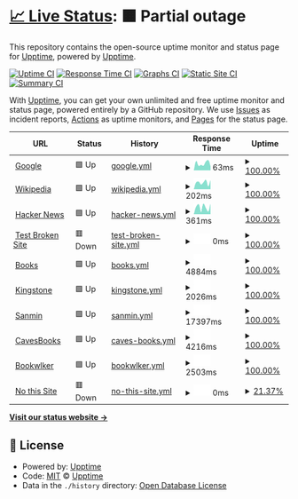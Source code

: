 # [📈 Live Status](https://demo.upptime.js.org): <!--live status--> **🟧 Partial outage**

This repository contains the open-source uptime monitor and status page for [Upptime](https://upptime.js.org), powered by [Upptime](https://github.com/upptime/upptime).

[![Uptime CI](https://github.com/upptime/upptime/workflows/Uptime%20CI/badge.svg)](https://github.com/upptime/upptime/actions?query=workflow%3A%22Uptime+CI%22)
[![Response Time CI](https://github.com/upptime/upptime/workflows/Response%20Time%20CI/badge.svg)](https://github.com/upptime/upptime/actions?query=workflow%3A%22Response+Time+CI%22)
[![Graphs CI](https://github.com/upptime/upptime/workflows/Graphs%20CI/badge.svg)](https://github.com/upptime/upptime/actions?query=workflow%3A%22Graphs+CI%22)
[![Static Site CI](https://github.com/upptime/upptime/workflows/Static%20Site%20CI/badge.svg)](https://github.com/upptime/upptime/actions?query=workflow%3A%22Static+Site+CI%22)
[![Summary CI](https://github.com/upptime/upptime/workflows/Summary%20CI/badge.svg)](https://github.com/upptime/upptime/actions?query=workflow%3A%22Summary+CI%22)

With [Upptime](https://upptime.js.org), you can get your own unlimited and free uptime monitor and status page, powered entirely by a GitHub repository. We use [Issues](https://github.com/upptime/upptime/issues) as incident reports, [Actions](https://github.com/upptime/upptime/actions) as uptime monitors, and [Pages](https://demo.upptime.js.org) for the status page.

<!--start: status pages-->
<!-- This summary is generated by Upptime (https://github.com/upptime/upptime) -->
<!-- Do not edit this manually, your changes will be overwritten -->
<!-- prettier-ignore -->
| URL | Status | History | Response Time | Uptime |
| --- | ------ | ------- | ------------- | ------ |
| <img alt="" src="https://favicons.githubusercontent.com/www.google.com" height="13"> [Google](https://www.google.com) | 🟩 Up | [google.yml](https://github.com/salomelai/Upptime/commits/HEAD/history/google.yml) | <details><summary><img alt="Response time graph" src="./graphs/google/response-time-week.png" height="20"> 63ms</summary><br><a href="https://demo.upptime.js.org/history/google"><img alt="Response time 63" src="https://img.shields.io/endpoint?url=https%3A%2F%2Fraw.githubusercontent.com%2Fsalomelai%2FUpptime%2FHEAD%2Fapi%2Fgoogle%2Fresponse-time.json"></a><br><a href="https://demo.upptime.js.org/history/google"><img alt="24-hour response time 63" src="https://img.shields.io/endpoint?url=https%3A%2F%2Fraw.githubusercontent.com%2Fsalomelai%2FUpptime%2FHEAD%2Fapi%2Fgoogle%2Fresponse-time-day.json"></a><br><a href="https://demo.upptime.js.org/history/google"><img alt="7-day response time 63" src="https://img.shields.io/endpoint?url=https%3A%2F%2Fraw.githubusercontent.com%2Fsalomelai%2FUpptime%2FHEAD%2Fapi%2Fgoogle%2Fresponse-time-week.json"></a><br><a href="https://demo.upptime.js.org/history/google"><img alt="30-day response time 63" src="https://img.shields.io/endpoint?url=https%3A%2F%2Fraw.githubusercontent.com%2Fsalomelai%2FUpptime%2FHEAD%2Fapi%2Fgoogle%2Fresponse-time-month.json"></a><br><a href="https://demo.upptime.js.org/history/google"><img alt="1-year response time 63" src="https://img.shields.io/endpoint?url=https%3A%2F%2Fraw.githubusercontent.com%2Fsalomelai%2FUpptime%2FHEAD%2Fapi%2Fgoogle%2Fresponse-time-year.json"></a></details> | <details><summary><a href="https://demo.upptime.js.org/history/google">100.00%</a></summary><a href="https://demo.upptime.js.org/history/google"><img alt="All-time uptime 100.00%" src="https://img.shields.io/endpoint?url=https%3A%2F%2Fraw.githubusercontent.com%2Fsalomelai%2FUpptime%2FHEAD%2Fapi%2Fgoogle%2Fuptime.json"></a><br><a href="https://demo.upptime.js.org/history/google"><img alt="24-hour uptime 100.00%" src="https://img.shields.io/endpoint?url=https%3A%2F%2Fraw.githubusercontent.com%2Fsalomelai%2FUpptime%2FHEAD%2Fapi%2Fgoogle%2Fuptime-day.json"></a><br><a href="https://demo.upptime.js.org/history/google"><img alt="7-day uptime 100.00%" src="https://img.shields.io/endpoint?url=https%3A%2F%2Fraw.githubusercontent.com%2Fsalomelai%2FUpptime%2FHEAD%2Fapi%2Fgoogle%2Fuptime-week.json"></a><br><a href="https://demo.upptime.js.org/history/google"><img alt="30-day uptime 100.00%" src="https://img.shields.io/endpoint?url=https%3A%2F%2Fraw.githubusercontent.com%2Fsalomelai%2FUpptime%2FHEAD%2Fapi%2Fgoogle%2Fuptime-month.json"></a><br><a href="https://demo.upptime.js.org/history/google"><img alt="1-year uptime 100.00%" src="https://img.shields.io/endpoint?url=https%3A%2F%2Fraw.githubusercontent.com%2Fsalomelai%2FUpptime%2FHEAD%2Fapi%2Fgoogle%2Fuptime-year.json"></a></details>
| <img alt="" src="https://favicons.githubusercontent.com/en.wikipedia.org" height="13"> [Wikipedia](https://en.wikipedia.org) | 🟩 Up | [wikipedia.yml](https://github.com/salomelai/Upptime/commits/HEAD/history/wikipedia.yml) | <details><summary><img alt="Response time graph" src="./graphs/wikipedia/response-time-week.png" height="20"> 202ms</summary><br><a href="https://demo.upptime.js.org/history/wikipedia"><img alt="Response time 202" src="https://img.shields.io/endpoint?url=https%3A%2F%2Fraw.githubusercontent.com%2Fsalomelai%2FUpptime%2FHEAD%2Fapi%2Fwikipedia%2Fresponse-time.json"></a><br><a href="https://demo.upptime.js.org/history/wikipedia"><img alt="24-hour response time 202" src="https://img.shields.io/endpoint?url=https%3A%2F%2Fraw.githubusercontent.com%2Fsalomelai%2FUpptime%2FHEAD%2Fapi%2Fwikipedia%2Fresponse-time-day.json"></a><br><a href="https://demo.upptime.js.org/history/wikipedia"><img alt="7-day response time 202" src="https://img.shields.io/endpoint?url=https%3A%2F%2Fraw.githubusercontent.com%2Fsalomelai%2FUpptime%2FHEAD%2Fapi%2Fwikipedia%2Fresponse-time-week.json"></a><br><a href="https://demo.upptime.js.org/history/wikipedia"><img alt="30-day response time 202" src="https://img.shields.io/endpoint?url=https%3A%2F%2Fraw.githubusercontent.com%2Fsalomelai%2FUpptime%2FHEAD%2Fapi%2Fwikipedia%2Fresponse-time-month.json"></a><br><a href="https://demo.upptime.js.org/history/wikipedia"><img alt="1-year response time 202" src="https://img.shields.io/endpoint?url=https%3A%2F%2Fraw.githubusercontent.com%2Fsalomelai%2FUpptime%2FHEAD%2Fapi%2Fwikipedia%2Fresponse-time-year.json"></a></details> | <details><summary><a href="https://demo.upptime.js.org/history/wikipedia">100.00%</a></summary><a href="https://demo.upptime.js.org/history/wikipedia"><img alt="All-time uptime 100.00%" src="https://img.shields.io/endpoint?url=https%3A%2F%2Fraw.githubusercontent.com%2Fsalomelai%2FUpptime%2FHEAD%2Fapi%2Fwikipedia%2Fuptime.json"></a><br><a href="https://demo.upptime.js.org/history/wikipedia"><img alt="24-hour uptime 100.00%" src="https://img.shields.io/endpoint?url=https%3A%2F%2Fraw.githubusercontent.com%2Fsalomelai%2FUpptime%2FHEAD%2Fapi%2Fwikipedia%2Fuptime-day.json"></a><br><a href="https://demo.upptime.js.org/history/wikipedia"><img alt="7-day uptime 100.00%" src="https://img.shields.io/endpoint?url=https%3A%2F%2Fraw.githubusercontent.com%2Fsalomelai%2FUpptime%2FHEAD%2Fapi%2Fwikipedia%2Fuptime-week.json"></a><br><a href="https://demo.upptime.js.org/history/wikipedia"><img alt="30-day uptime 100.00%" src="https://img.shields.io/endpoint?url=https%3A%2F%2Fraw.githubusercontent.com%2Fsalomelai%2FUpptime%2FHEAD%2Fapi%2Fwikipedia%2Fuptime-month.json"></a><br><a href="https://demo.upptime.js.org/history/wikipedia"><img alt="1-year uptime 100.00%" src="https://img.shields.io/endpoint?url=https%3A%2F%2Fraw.githubusercontent.com%2Fsalomelai%2FUpptime%2FHEAD%2Fapi%2Fwikipedia%2Fuptime-year.json"></a></details>
| <img alt="" src="https://favicons.githubusercontent.com/news.ycombinator.com" height="13"> [Hacker News](https://news.ycombinator.com) | 🟩 Up | [hacker-news.yml](https://github.com/salomelai/Upptime/commits/HEAD/history/hacker-news.yml) | <details><summary><img alt="Response time graph" src="./graphs/hacker-news/response-time-week.png" height="20"> 361ms</summary><br><a href="https://demo.upptime.js.org/history/hacker-news"><img alt="Response time 361" src="https://img.shields.io/endpoint?url=https%3A%2F%2Fraw.githubusercontent.com%2Fsalomelai%2FUpptime%2FHEAD%2Fapi%2Fhacker-news%2Fresponse-time.json"></a><br><a href="https://demo.upptime.js.org/history/hacker-news"><img alt="24-hour response time 361" src="https://img.shields.io/endpoint?url=https%3A%2F%2Fraw.githubusercontent.com%2Fsalomelai%2FUpptime%2FHEAD%2Fapi%2Fhacker-news%2Fresponse-time-day.json"></a><br><a href="https://demo.upptime.js.org/history/hacker-news"><img alt="7-day response time 361" src="https://img.shields.io/endpoint?url=https%3A%2F%2Fraw.githubusercontent.com%2Fsalomelai%2FUpptime%2FHEAD%2Fapi%2Fhacker-news%2Fresponse-time-week.json"></a><br><a href="https://demo.upptime.js.org/history/hacker-news"><img alt="30-day response time 361" src="https://img.shields.io/endpoint?url=https%3A%2F%2Fraw.githubusercontent.com%2Fsalomelai%2FUpptime%2FHEAD%2Fapi%2Fhacker-news%2Fresponse-time-month.json"></a><br><a href="https://demo.upptime.js.org/history/hacker-news"><img alt="1-year response time 361" src="https://img.shields.io/endpoint?url=https%3A%2F%2Fraw.githubusercontent.com%2Fsalomelai%2FUpptime%2FHEAD%2Fapi%2Fhacker-news%2Fresponse-time-year.json"></a></details> | <details><summary><a href="https://demo.upptime.js.org/history/hacker-news">100.00%</a></summary><a href="https://demo.upptime.js.org/history/hacker-news"><img alt="All-time uptime 100.00%" src="https://img.shields.io/endpoint?url=https%3A%2F%2Fraw.githubusercontent.com%2Fsalomelai%2FUpptime%2FHEAD%2Fapi%2Fhacker-news%2Fuptime.json"></a><br><a href="https://demo.upptime.js.org/history/hacker-news"><img alt="24-hour uptime 100.00%" src="https://img.shields.io/endpoint?url=https%3A%2F%2Fraw.githubusercontent.com%2Fsalomelai%2FUpptime%2FHEAD%2Fapi%2Fhacker-news%2Fuptime-day.json"></a><br><a href="https://demo.upptime.js.org/history/hacker-news"><img alt="7-day uptime 100.00%" src="https://img.shields.io/endpoint?url=https%3A%2F%2Fraw.githubusercontent.com%2Fsalomelai%2FUpptime%2FHEAD%2Fapi%2Fhacker-news%2Fuptime-week.json"></a><br><a href="https://demo.upptime.js.org/history/hacker-news"><img alt="30-day uptime 100.00%" src="https://img.shields.io/endpoint?url=https%3A%2F%2Fraw.githubusercontent.com%2Fsalomelai%2FUpptime%2FHEAD%2Fapi%2Fhacker-news%2Fuptime-month.json"></a><br><a href="https://demo.upptime.js.org/history/hacker-news"><img alt="1-year uptime 100.00%" src="https://img.shields.io/endpoint?url=https%3A%2F%2Fraw.githubusercontent.com%2Fsalomelai%2FUpptime%2FHEAD%2Fapi%2Fhacker-news%2Fuptime-year.json"></a></details>
| <img alt="" src="https://favicons.githubusercontent.com/thissitedoesnotexist.koj.co" height="13"> [Test Broken Site](https://thissitedoesnotexist.koj.co) | 🟥 Down | [test-broken-site.yml](https://github.com/salomelai/Upptime/commits/HEAD/history/test-broken-site.yml) | <details><summary><img alt="Response time graph" src="./graphs/test-broken-site/response-time-week.png" height="20"> 0ms</summary><br><a href="https://demo.upptime.js.org/history/test-broken-site"><img alt="Response time 0" src="https://img.shields.io/endpoint?url=https%3A%2F%2Fraw.githubusercontent.com%2Fsalomelai%2FUpptime%2FHEAD%2Fapi%2Ftest-broken-site%2Fresponse-time.json"></a><br><a href="https://demo.upptime.js.org/history/test-broken-site"><img alt="24-hour response time 0" src="https://img.shields.io/endpoint?url=https%3A%2F%2Fraw.githubusercontent.com%2Fsalomelai%2FUpptime%2FHEAD%2Fapi%2Ftest-broken-site%2Fresponse-time-day.json"></a><br><a href="https://demo.upptime.js.org/history/test-broken-site"><img alt="7-day response time 0" src="https://img.shields.io/endpoint?url=https%3A%2F%2Fraw.githubusercontent.com%2Fsalomelai%2FUpptime%2FHEAD%2Fapi%2Ftest-broken-site%2Fresponse-time-week.json"></a><br><a href="https://demo.upptime.js.org/history/test-broken-site"><img alt="30-day response time 0" src="https://img.shields.io/endpoint?url=https%3A%2F%2Fraw.githubusercontent.com%2Fsalomelai%2FUpptime%2FHEAD%2Fapi%2Ftest-broken-site%2Fresponse-time-month.json"></a><br><a href="https://demo.upptime.js.org/history/test-broken-site"><img alt="1-year response time 0" src="https://img.shields.io/endpoint?url=https%3A%2F%2Fraw.githubusercontent.com%2Fsalomelai%2FUpptime%2FHEAD%2Fapi%2Ftest-broken-site%2Fresponse-time-year.json"></a></details> | <details><summary><a href="https://demo.upptime.js.org/history/test-broken-site">100.00%</a></summary><a href="https://demo.upptime.js.org/history/test-broken-site"><img alt="All-time uptime 100.00%" src="https://img.shields.io/endpoint?url=https%3A%2F%2Fraw.githubusercontent.com%2Fsalomelai%2FUpptime%2FHEAD%2Fapi%2Ftest-broken-site%2Fuptime.json"></a><br><a href="https://demo.upptime.js.org/history/test-broken-site"><img alt="24-hour uptime 100.00%" src="https://img.shields.io/endpoint?url=https%3A%2F%2Fraw.githubusercontent.com%2Fsalomelai%2FUpptime%2FHEAD%2Fapi%2Ftest-broken-site%2Fuptime-day.json"></a><br><a href="https://demo.upptime.js.org/history/test-broken-site"><img alt="7-day uptime 100.00%" src="https://img.shields.io/endpoint?url=https%3A%2F%2Fraw.githubusercontent.com%2Fsalomelai%2FUpptime%2FHEAD%2Fapi%2Ftest-broken-site%2Fuptime-week.json"></a><br><a href="https://demo.upptime.js.org/history/test-broken-site"><img alt="30-day uptime 100.00%" src="https://img.shields.io/endpoint?url=https%3A%2F%2Fraw.githubusercontent.com%2Fsalomelai%2FUpptime%2FHEAD%2Fapi%2Ftest-broken-site%2Fuptime-month.json"></a><br><a href="https://demo.upptime.js.org/history/test-broken-site"><img alt="1-year uptime 100.00%" src="https://img.shields.io/endpoint?url=https%3A%2F%2Fraw.githubusercontent.com%2Fsalomelai%2FUpptime%2FHEAD%2Fapi%2Ftest-broken-site%2Fuptime-year.json"></a></details>
| <img alt="" src="https://favicons.githubusercontent.com/www.books.com.tw" height="13"> [Books](https://www.books.com.tw/) | 🟩 Up | [books.yml](https://github.com/salomelai/Upptime/commits/HEAD/history/books.yml) | <details><summary><img alt="Response time graph" src="./graphs/books/response-time-week.png" height="20"> 4884ms</summary><br><a href="https://demo.upptime.js.org/history/books"><img alt="Response time 4884" src="https://img.shields.io/endpoint?url=https%3A%2F%2Fraw.githubusercontent.com%2Fsalomelai%2FUpptime%2FHEAD%2Fapi%2Fbooks%2Fresponse-time.json"></a><br><a href="https://demo.upptime.js.org/history/books"><img alt="24-hour response time 4884" src="https://img.shields.io/endpoint?url=https%3A%2F%2Fraw.githubusercontent.com%2Fsalomelai%2FUpptime%2FHEAD%2Fapi%2Fbooks%2Fresponse-time-day.json"></a><br><a href="https://demo.upptime.js.org/history/books"><img alt="7-day response time 4884" src="https://img.shields.io/endpoint?url=https%3A%2F%2Fraw.githubusercontent.com%2Fsalomelai%2FUpptime%2FHEAD%2Fapi%2Fbooks%2Fresponse-time-week.json"></a><br><a href="https://demo.upptime.js.org/history/books"><img alt="30-day response time 4884" src="https://img.shields.io/endpoint?url=https%3A%2F%2Fraw.githubusercontent.com%2Fsalomelai%2FUpptime%2FHEAD%2Fapi%2Fbooks%2Fresponse-time-month.json"></a><br><a href="https://demo.upptime.js.org/history/books"><img alt="1-year response time 4884" src="https://img.shields.io/endpoint?url=https%3A%2F%2Fraw.githubusercontent.com%2Fsalomelai%2FUpptime%2FHEAD%2Fapi%2Fbooks%2Fresponse-time-year.json"></a></details> | <details><summary><a href="https://demo.upptime.js.org/history/books">100.00%</a></summary><a href="https://demo.upptime.js.org/history/books"><img alt="All-time uptime 100.00%" src="https://img.shields.io/endpoint?url=https%3A%2F%2Fraw.githubusercontent.com%2Fsalomelai%2FUpptime%2FHEAD%2Fapi%2Fbooks%2Fuptime.json"></a><br><a href="https://demo.upptime.js.org/history/books"><img alt="24-hour uptime 100.00%" src="https://img.shields.io/endpoint?url=https%3A%2F%2Fraw.githubusercontent.com%2Fsalomelai%2FUpptime%2FHEAD%2Fapi%2Fbooks%2Fuptime-day.json"></a><br><a href="https://demo.upptime.js.org/history/books"><img alt="7-day uptime 100.00%" src="https://img.shields.io/endpoint?url=https%3A%2F%2Fraw.githubusercontent.com%2Fsalomelai%2FUpptime%2FHEAD%2Fapi%2Fbooks%2Fuptime-week.json"></a><br><a href="https://demo.upptime.js.org/history/books"><img alt="30-day uptime 100.00%" src="https://img.shields.io/endpoint?url=https%3A%2F%2Fraw.githubusercontent.com%2Fsalomelai%2FUpptime%2FHEAD%2Fapi%2Fbooks%2Fuptime-month.json"></a><br><a href="https://demo.upptime.js.org/history/books"><img alt="1-year uptime 100.00%" src="https://img.shields.io/endpoint?url=https%3A%2F%2Fraw.githubusercontent.com%2Fsalomelai%2FUpptime%2FHEAD%2Fapi%2Fbooks%2Fuptime-year.json"></a></details>
| <img alt="" src="https://favicons.githubusercontent.com/www.kingstone.com.tw" height="13"> [Kingstone](https://www.kingstone.com.tw/) | 🟩 Up | [kingstone.yml](https://github.com/salomelai/Upptime/commits/HEAD/history/kingstone.yml) | <details><summary><img alt="Response time graph" src="./graphs/kingstone/response-time-week.png" height="20"> 2026ms</summary><br><a href="https://demo.upptime.js.org/history/kingstone"><img alt="Response time 2026" src="https://img.shields.io/endpoint?url=https%3A%2F%2Fraw.githubusercontent.com%2Fsalomelai%2FUpptime%2FHEAD%2Fapi%2Fkingstone%2Fresponse-time.json"></a><br><a href="https://demo.upptime.js.org/history/kingstone"><img alt="24-hour response time 2026" src="https://img.shields.io/endpoint?url=https%3A%2F%2Fraw.githubusercontent.com%2Fsalomelai%2FUpptime%2FHEAD%2Fapi%2Fkingstone%2Fresponse-time-day.json"></a><br><a href="https://demo.upptime.js.org/history/kingstone"><img alt="7-day response time 2026" src="https://img.shields.io/endpoint?url=https%3A%2F%2Fraw.githubusercontent.com%2Fsalomelai%2FUpptime%2FHEAD%2Fapi%2Fkingstone%2Fresponse-time-week.json"></a><br><a href="https://demo.upptime.js.org/history/kingstone"><img alt="30-day response time 2026" src="https://img.shields.io/endpoint?url=https%3A%2F%2Fraw.githubusercontent.com%2Fsalomelai%2FUpptime%2FHEAD%2Fapi%2Fkingstone%2Fresponse-time-month.json"></a><br><a href="https://demo.upptime.js.org/history/kingstone"><img alt="1-year response time 2026" src="https://img.shields.io/endpoint?url=https%3A%2F%2Fraw.githubusercontent.com%2Fsalomelai%2FUpptime%2FHEAD%2Fapi%2Fkingstone%2Fresponse-time-year.json"></a></details> | <details><summary><a href="https://demo.upptime.js.org/history/kingstone">100.00%</a></summary><a href="https://demo.upptime.js.org/history/kingstone"><img alt="All-time uptime 100.00%" src="https://img.shields.io/endpoint?url=https%3A%2F%2Fraw.githubusercontent.com%2Fsalomelai%2FUpptime%2FHEAD%2Fapi%2Fkingstone%2Fuptime.json"></a><br><a href="https://demo.upptime.js.org/history/kingstone"><img alt="24-hour uptime 100.00%" src="https://img.shields.io/endpoint?url=https%3A%2F%2Fraw.githubusercontent.com%2Fsalomelai%2FUpptime%2FHEAD%2Fapi%2Fkingstone%2Fuptime-day.json"></a><br><a href="https://demo.upptime.js.org/history/kingstone"><img alt="7-day uptime 100.00%" src="https://img.shields.io/endpoint?url=https%3A%2F%2Fraw.githubusercontent.com%2Fsalomelai%2FUpptime%2FHEAD%2Fapi%2Fkingstone%2Fuptime-week.json"></a><br><a href="https://demo.upptime.js.org/history/kingstone"><img alt="30-day uptime 100.00%" src="https://img.shields.io/endpoint?url=https%3A%2F%2Fraw.githubusercontent.com%2Fsalomelai%2FUpptime%2FHEAD%2Fapi%2Fkingstone%2Fuptime-month.json"></a><br><a href="https://demo.upptime.js.org/history/kingstone"><img alt="1-year uptime 100.00%" src="https://img.shields.io/endpoint?url=https%3A%2F%2Fraw.githubusercontent.com%2Fsalomelai%2FUpptime%2FHEAD%2Fapi%2Fkingstone%2Fuptime-year.json"></a></details>
| <img alt="" src="https://favicons.githubusercontent.com/www.sanmin.com.tw" height="13"> [Sanmin](https://www.sanmin.com.tw/) | 🟩 Up | [sanmin.yml](https://github.com/salomelai/Upptime/commits/HEAD/history/sanmin.yml) | <details><summary><img alt="Response time graph" src="./graphs/sanmin/response-time-week.png" height="20"> 17397ms</summary><br><a href="https://demo.upptime.js.org/history/sanmin"><img alt="Response time 17397" src="https://img.shields.io/endpoint?url=https%3A%2F%2Fraw.githubusercontent.com%2Fsalomelai%2FUpptime%2FHEAD%2Fapi%2Fsanmin%2Fresponse-time.json"></a><br><a href="https://demo.upptime.js.org/history/sanmin"><img alt="24-hour response time 17397" src="https://img.shields.io/endpoint?url=https%3A%2F%2Fraw.githubusercontent.com%2Fsalomelai%2FUpptime%2FHEAD%2Fapi%2Fsanmin%2Fresponse-time-day.json"></a><br><a href="https://demo.upptime.js.org/history/sanmin"><img alt="7-day response time 17397" src="https://img.shields.io/endpoint?url=https%3A%2F%2Fraw.githubusercontent.com%2Fsalomelai%2FUpptime%2FHEAD%2Fapi%2Fsanmin%2Fresponse-time-week.json"></a><br><a href="https://demo.upptime.js.org/history/sanmin"><img alt="30-day response time 17397" src="https://img.shields.io/endpoint?url=https%3A%2F%2Fraw.githubusercontent.com%2Fsalomelai%2FUpptime%2FHEAD%2Fapi%2Fsanmin%2Fresponse-time-month.json"></a><br><a href="https://demo.upptime.js.org/history/sanmin"><img alt="1-year response time 17397" src="https://img.shields.io/endpoint?url=https%3A%2F%2Fraw.githubusercontent.com%2Fsalomelai%2FUpptime%2FHEAD%2Fapi%2Fsanmin%2Fresponse-time-year.json"></a></details> | <details><summary><a href="https://demo.upptime.js.org/history/sanmin">100.00%</a></summary><a href="https://demo.upptime.js.org/history/sanmin"><img alt="All-time uptime 100.00%" src="https://img.shields.io/endpoint?url=https%3A%2F%2Fraw.githubusercontent.com%2Fsalomelai%2FUpptime%2FHEAD%2Fapi%2Fsanmin%2Fuptime.json"></a><br><a href="https://demo.upptime.js.org/history/sanmin"><img alt="24-hour uptime 100.00%" src="https://img.shields.io/endpoint?url=https%3A%2F%2Fraw.githubusercontent.com%2Fsalomelai%2FUpptime%2FHEAD%2Fapi%2Fsanmin%2Fuptime-day.json"></a><br><a href="https://demo.upptime.js.org/history/sanmin"><img alt="7-day uptime 100.00%" src="https://img.shields.io/endpoint?url=https%3A%2F%2Fraw.githubusercontent.com%2Fsalomelai%2FUpptime%2FHEAD%2Fapi%2Fsanmin%2Fuptime-week.json"></a><br><a href="https://demo.upptime.js.org/history/sanmin"><img alt="30-day uptime 100.00%" src="https://img.shields.io/endpoint?url=https%3A%2F%2Fraw.githubusercontent.com%2Fsalomelai%2FUpptime%2FHEAD%2Fapi%2Fsanmin%2Fuptime-month.json"></a><br><a href="https://demo.upptime.js.org/history/sanmin"><img alt="1-year uptime 100.00%" src="https://img.shields.io/endpoint?url=https%3A%2F%2Fraw.githubusercontent.com%2Fsalomelai%2FUpptime%2FHEAD%2Fapi%2Fsanmin%2Fuptime-year.json"></a></details>
| <img alt="" src="https://favicons.githubusercontent.com/www.cavesbooks.com.tw" height="13"> [CavesBooks](https://www.cavesbooks.com.tw/EC/) | 🟩 Up | [caves-books.yml](https://github.com/salomelai/Upptime/commits/HEAD/history/caves-books.yml) | <details><summary><img alt="Response time graph" src="./graphs/caves-books/response-time-week.png" height="20"> 4216ms</summary><br><a href="https://demo.upptime.js.org/history/caves-books"><img alt="Response time 4216" src="https://img.shields.io/endpoint?url=https%3A%2F%2Fraw.githubusercontent.com%2Fsalomelai%2FUpptime%2FHEAD%2Fapi%2Fcaves-books%2Fresponse-time.json"></a><br><a href="https://demo.upptime.js.org/history/caves-books"><img alt="24-hour response time 4216" src="https://img.shields.io/endpoint?url=https%3A%2F%2Fraw.githubusercontent.com%2Fsalomelai%2FUpptime%2FHEAD%2Fapi%2Fcaves-books%2Fresponse-time-day.json"></a><br><a href="https://demo.upptime.js.org/history/caves-books"><img alt="7-day response time 4216" src="https://img.shields.io/endpoint?url=https%3A%2F%2Fraw.githubusercontent.com%2Fsalomelai%2FUpptime%2FHEAD%2Fapi%2Fcaves-books%2Fresponse-time-week.json"></a><br><a href="https://demo.upptime.js.org/history/caves-books"><img alt="30-day response time 4216" src="https://img.shields.io/endpoint?url=https%3A%2F%2Fraw.githubusercontent.com%2Fsalomelai%2FUpptime%2FHEAD%2Fapi%2Fcaves-books%2Fresponse-time-month.json"></a><br><a href="https://demo.upptime.js.org/history/caves-books"><img alt="1-year response time 4216" src="https://img.shields.io/endpoint?url=https%3A%2F%2Fraw.githubusercontent.com%2Fsalomelai%2FUpptime%2FHEAD%2Fapi%2Fcaves-books%2Fresponse-time-year.json"></a></details> | <details><summary><a href="https://demo.upptime.js.org/history/caves-books">100.00%</a></summary><a href="https://demo.upptime.js.org/history/caves-books"><img alt="All-time uptime 100.00%" src="https://img.shields.io/endpoint?url=https%3A%2F%2Fraw.githubusercontent.com%2Fsalomelai%2FUpptime%2FHEAD%2Fapi%2Fcaves-books%2Fuptime.json"></a><br><a href="https://demo.upptime.js.org/history/caves-books"><img alt="24-hour uptime 100.00%" src="https://img.shields.io/endpoint?url=https%3A%2F%2Fraw.githubusercontent.com%2Fsalomelai%2FUpptime%2FHEAD%2Fapi%2Fcaves-books%2Fuptime-day.json"></a><br><a href="https://demo.upptime.js.org/history/caves-books"><img alt="7-day uptime 100.00%" src="https://img.shields.io/endpoint?url=https%3A%2F%2Fraw.githubusercontent.com%2Fsalomelai%2FUpptime%2FHEAD%2Fapi%2Fcaves-books%2Fuptime-week.json"></a><br><a href="https://demo.upptime.js.org/history/caves-books"><img alt="30-day uptime 100.00%" src="https://img.shields.io/endpoint?url=https%3A%2F%2Fraw.githubusercontent.com%2Fsalomelai%2FUpptime%2FHEAD%2Fapi%2Fcaves-books%2Fuptime-month.json"></a><br><a href="https://demo.upptime.js.org/history/caves-books"><img alt="1-year uptime 100.00%" src="https://img.shields.io/endpoint?url=https%3A%2F%2Fraw.githubusercontent.com%2Fsalomelai%2FUpptime%2FHEAD%2Fapi%2Fcaves-books%2Fuptime-year.json"></a></details>
| <img alt="" src="https://favicons.githubusercontent.com/www.bookwalker.com.tw" height="13"> [Bookwlker](https://www.bookwalker.com.tw/) | 🟩 Up | [bookwlker.yml](https://github.com/salomelai/Upptime/commits/HEAD/history/bookwlker.yml) | <details><summary><img alt="Response time graph" src="./graphs/bookwlker/response-time-week.png" height="20"> 2503ms</summary><br><a href="https://demo.upptime.js.org/history/bookwlker"><img alt="Response time 2503" src="https://img.shields.io/endpoint?url=https%3A%2F%2Fraw.githubusercontent.com%2Fsalomelai%2FUpptime%2FHEAD%2Fapi%2Fbookwlker%2Fresponse-time.json"></a><br><a href="https://demo.upptime.js.org/history/bookwlker"><img alt="24-hour response time 2503" src="https://img.shields.io/endpoint?url=https%3A%2F%2Fraw.githubusercontent.com%2Fsalomelai%2FUpptime%2FHEAD%2Fapi%2Fbookwlker%2Fresponse-time-day.json"></a><br><a href="https://demo.upptime.js.org/history/bookwlker"><img alt="7-day response time 2503" src="https://img.shields.io/endpoint?url=https%3A%2F%2Fraw.githubusercontent.com%2Fsalomelai%2FUpptime%2FHEAD%2Fapi%2Fbookwlker%2Fresponse-time-week.json"></a><br><a href="https://demo.upptime.js.org/history/bookwlker"><img alt="30-day response time 2503" src="https://img.shields.io/endpoint?url=https%3A%2F%2Fraw.githubusercontent.com%2Fsalomelai%2FUpptime%2FHEAD%2Fapi%2Fbookwlker%2Fresponse-time-month.json"></a><br><a href="https://demo.upptime.js.org/history/bookwlker"><img alt="1-year response time 2503" src="https://img.shields.io/endpoint?url=https%3A%2F%2Fraw.githubusercontent.com%2Fsalomelai%2FUpptime%2FHEAD%2Fapi%2Fbookwlker%2Fresponse-time-year.json"></a></details> | <details><summary><a href="https://demo.upptime.js.org/history/bookwlker">100.00%</a></summary><a href="https://demo.upptime.js.org/history/bookwlker"><img alt="All-time uptime 100.00%" src="https://img.shields.io/endpoint?url=https%3A%2F%2Fraw.githubusercontent.com%2Fsalomelai%2FUpptime%2FHEAD%2Fapi%2Fbookwlker%2Fuptime.json"></a><br><a href="https://demo.upptime.js.org/history/bookwlker"><img alt="24-hour uptime 100.00%" src="https://img.shields.io/endpoint?url=https%3A%2F%2Fraw.githubusercontent.com%2Fsalomelai%2FUpptime%2FHEAD%2Fapi%2Fbookwlker%2Fuptime-day.json"></a><br><a href="https://demo.upptime.js.org/history/bookwlker"><img alt="7-day uptime 100.00%" src="https://img.shields.io/endpoint?url=https%3A%2F%2Fraw.githubusercontent.com%2Fsalomelai%2FUpptime%2FHEAD%2Fapi%2Fbookwlker%2Fuptime-week.json"></a><br><a href="https://demo.upptime.js.org/history/bookwlker"><img alt="30-day uptime 100.00%" src="https://img.shields.io/endpoint?url=https%3A%2F%2Fraw.githubusercontent.com%2Fsalomelai%2FUpptime%2FHEAD%2Fapi%2Fbookwlker%2Fuptime-month.json"></a><br><a href="https://demo.upptime.js.org/history/bookwlker"><img alt="1-year uptime 100.00%" src="https://img.shields.io/endpoint?url=https%3A%2F%2Fraw.githubusercontent.com%2Fsalomelai%2FUpptime%2FHEAD%2Fapi%2Fbookwlker%2Fuptime-year.json"></a></details>
| <img alt="" src="https://favicons.githubusercontent.com/www.bookwaker.com.tw" height="13"> [No this Site](https://www.bookwaker.com.tw/) | 🟥 Down | [no-this-site.yml](https://github.com/salomelai/Upptime/commits/HEAD/history/no-this-site.yml) | <details><summary><img alt="Response time graph" src="./graphs/no-this-site/response-time-week.png" height="20"> 0ms</summary><br><a href="https://demo.upptime.js.org/history/no-this-site"><img alt="Response time 0" src="https://img.shields.io/endpoint?url=https%3A%2F%2Fraw.githubusercontent.com%2Fsalomelai%2FUpptime%2FHEAD%2Fapi%2Fno-this-site%2Fresponse-time.json"></a><br><a href="https://demo.upptime.js.org/history/no-this-site"><img alt="24-hour response time 0" src="https://img.shields.io/endpoint?url=https%3A%2F%2Fraw.githubusercontent.com%2Fsalomelai%2FUpptime%2FHEAD%2Fapi%2Fno-this-site%2Fresponse-time-day.json"></a><br><a href="https://demo.upptime.js.org/history/no-this-site"><img alt="7-day response time 0" src="https://img.shields.io/endpoint?url=https%3A%2F%2Fraw.githubusercontent.com%2Fsalomelai%2FUpptime%2FHEAD%2Fapi%2Fno-this-site%2Fresponse-time-week.json"></a><br><a href="https://demo.upptime.js.org/history/no-this-site"><img alt="30-day response time 0" src="https://img.shields.io/endpoint?url=https%3A%2F%2Fraw.githubusercontent.com%2Fsalomelai%2FUpptime%2FHEAD%2Fapi%2Fno-this-site%2Fresponse-time-month.json"></a><br><a href="https://demo.upptime.js.org/history/no-this-site"><img alt="1-year response time 0" src="https://img.shields.io/endpoint?url=https%3A%2F%2Fraw.githubusercontent.com%2Fsalomelai%2FUpptime%2FHEAD%2Fapi%2Fno-this-site%2Fresponse-time-year.json"></a></details> | <details><summary><a href="https://demo.upptime.js.org/history/no-this-site">21.37%</a></summary><a href="https://demo.upptime.js.org/history/no-this-site"><img alt="All-time uptime 21.37%" src="https://img.shields.io/endpoint?url=https%3A%2F%2Fraw.githubusercontent.com%2Fsalomelai%2FUpptime%2FHEAD%2Fapi%2Fno-this-site%2Fuptime.json"></a><br><a href="https://demo.upptime.js.org/history/no-this-site"><img alt="24-hour uptime 21.37%" src="https://img.shields.io/endpoint?url=https%3A%2F%2Fraw.githubusercontent.com%2Fsalomelai%2FUpptime%2FHEAD%2Fapi%2Fno-this-site%2Fuptime-day.json"></a><br><a href="https://demo.upptime.js.org/history/no-this-site"><img alt="7-day uptime 21.37%" src="https://img.shields.io/endpoint?url=https%3A%2F%2Fraw.githubusercontent.com%2Fsalomelai%2FUpptime%2FHEAD%2Fapi%2Fno-this-site%2Fuptime-week.json"></a><br><a href="https://demo.upptime.js.org/history/no-this-site"><img alt="30-day uptime 21.37%" src="https://img.shields.io/endpoint?url=https%3A%2F%2Fraw.githubusercontent.com%2Fsalomelai%2FUpptime%2FHEAD%2Fapi%2Fno-this-site%2Fuptime-month.json"></a><br><a href="https://demo.upptime.js.org/history/no-this-site"><img alt="1-year uptime 21.37%" src="https://img.shields.io/endpoint?url=https%3A%2F%2Fraw.githubusercontent.com%2Fsalomelai%2FUpptime%2FHEAD%2Fapi%2Fno-this-site%2Fuptime-year.json"></a></details>

<!--end: status pages-->

[**Visit our status website →**](https://demo.upptime.js.org)

## 📄 License

- Powered by: [Upptime](https://github.com/upptime/upptime)
- Code: [MIT](./LICENSE) © [Upptime](https://upptime.js.org)
- Data in the `./history` directory: [Open Database License](https://opendatacommons.org/licenses/odbl/1-0/)
